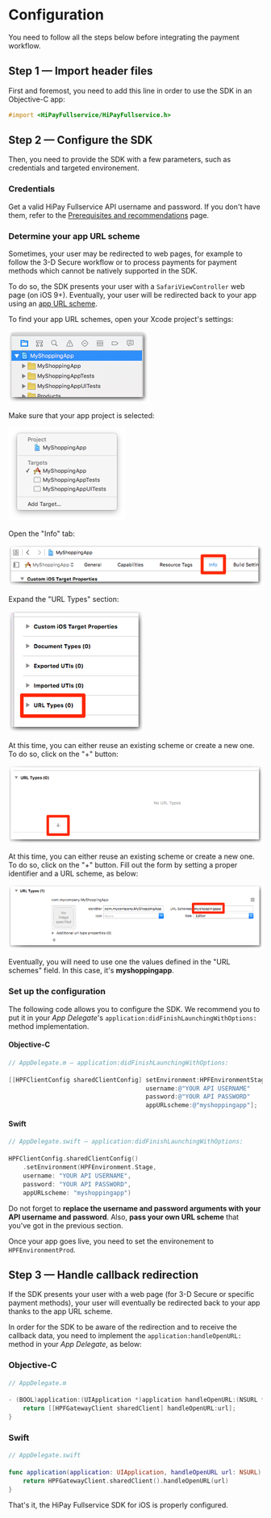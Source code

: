 # Configuration

You need to follow all the steps below before integrating the payment workflow.

## Step 1 — Import header files

First and foremost, you need to add this line in order to use the SDK in an Objective-C app:

```Objective-C
#import <HiPayFullservice/HiPayFullservice.h>
```

## Step 2 — Configure the SDK

Then, you need to provide the SDK with a few parameters, such as credentials and targeted environement.

### Credentials

Get a valid HiPay Fullservice API username and password. If you don't have them, refer to the [Prerequisites and recommendations](#prerequisites-and-recommendations) page.

### Determine your app URL scheme

Sometimes, your user may be redirected to web pages, for example to follow the 3-D Secure workflow or to process payments for payment methods which cannot be natively supported in the SDK. 

To do so, the SDK presents your user with a `SafariViewController` web page (on iOS 9+). Eventually, your user will be redirected back to your app using an [app URL scheme][apple-scheme].

To find your app URL schemes, open your Xcode project's settings:

![App URL schemes - Step 1](images/config/scheme_1.png)

Make sure that your app project is selected:

![App URL schemes - Step 2](images/config/scheme_2.png)

Open the "Info" tab:

![App URL schemes - Step 3](images/config/scheme_3.png)

Expand the "URL Types" section:

![App URL schemes - Step 4](images/config/scheme_4.png)

At this time, you can either reuse an existing scheme or create a new one. To do so, click on the "+" button:

![App URL schemes - Step 5](images/config/scheme_5.png)

At this time, you can either reuse an existing scheme or create a new one. To do so, click on the "+" button. Fill out the form by setting a proper identifier and a URL scheme, as below:

![App URL schemes - Step 6](images/config/scheme_6.png)

Eventually, you will need to use one the values defined in the "URL schemes" field. In this case, it's **myshoppingapp**.

### Set up the configuration

The following code allows you to configure the SDK. We recommend you to put it in your *App Delegate*'s `application:didFinishLaunchingWithOptions:` method implementation.

#### Objective-C
```Objective-C
// AppDelegate.m — application:didFinishLaunchingWithOptions:

[[HPFClientConfig sharedClientConfig] setEnvironment:HPFEnvironmentStage
                                      username:@"YOUR API USERNAME"
                                      password:@"YOUR API PASSWORD"
                                      appURLscheme:@"myshoppingapp"];
```

#### Swift
```Swift
// AppDelegate.swift — application:didFinishLaunchingWithOptions:

HPFClientConfig.sharedClientConfig()
    .setEnvironment(HPFEnvironment.Stage,
    username: "YOUR API USERNAME",
    password: "YOUR API PASSWORD",
    appURLscheme: "myshoppingapp")

```

Do not forget to **replace the username and password arguments with your API username and password**. Also, **pass your own URL scheme** that you've got in the previous section.

Once your app goes live, you need to set the environement to `HPFEnvironmentProd`.

## Step 3 — Handle callback redirection

If the SDK presents your user with a web page (for 3-D Secure or specific payment methods), your user will eventually be redirected back to your app thanks to the app URL scheme.

In order for the SDK to be aware of the redirection and to receive the callback data, you need to implement the `application:handleOpenURL:` method in your *App Delegate*, as below:

### Objective-C
```Objective-C
// AppDelegate.m

- (BOOL)application:(UIApplication *)application handleOpenURL:(NSURL *)url {
    return [[HPFGatewayClient sharedClient] handleOpenURL:url];
}
```

### Swift
```Swift
// AppDelegate.swift 

func application(application: UIApplication, handleOpenURL url: NSURL) -> Bool {
    return HPFGatewayClient.sharedClient().handleOpenURL(url)
}
```

That's it, the HiPay Fullservice SDK for iOS is properly configured.

[apple-scheme]: https://developer.apple.com/library/ios/featuredarticles/iPhoneURLScheme_Reference/Introduction/Introduction.html#//apple_ref/doc/uid/TP40007899
